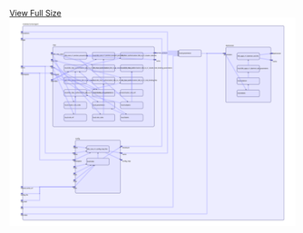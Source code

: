 [View Full Size](https://raw.githubusercontent.com/mingfang/terraform-k8s-modules/master/modules/cortex/agent/diagram.svg?sanitize=true)<img src="diagram.svg"/>
